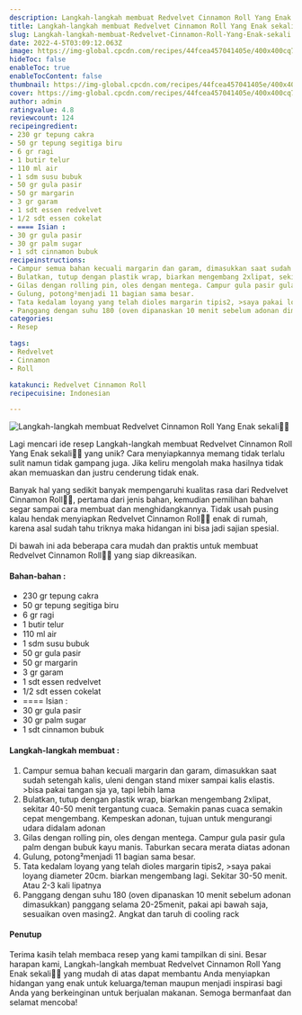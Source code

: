 ```yaml
---
description: Langkah-langkah membuat Redvelvet Cinnamon Roll Yang Enak sekali"
title: Langkah-langkah membuat Redvelvet Cinnamon Roll Yang Enak sekali
slug: Langkah-langkah-membuat-Redvelvet-Cinnamon-Roll-Yang-Enak-sekali
date: 2022-4-5T03:09:12.063Z
image: https://img-global.cpcdn.com/recipes/44fcea457041405e/400x400cq70/photo.jpg
hideToc: false
enableToc: true
enableTocContent: false
thumbnail: https://img-global.cpcdn.com/recipes/44fcea457041405e/400x400cq70/photo.jpg
cover: https://img-global.cpcdn.com/recipes/44fcea457041405e/400x400cq70/photo.jpg
author: admin
ratingvalue: 4.8
reviewcount: 124
recipeingredient:
- 230 gr tepung cakra
- 50 gr tepung segitiga biru
- 6 gr ragi
- 1 butir telur
- 110 ml air
- 1 sdm susu bubuk
- 50 gr gula pasir
- 50 gr margarin
- 3 gr garam
- 1 sdt essen redvelvet
- 1/2 sdt essen cokelat
- ==== Isian :
- 30 gr gula pasir
- 30 gr palm sugar
- 1 sdt cinnamon bubuk
recipeinstructions:
- Campur semua bahan kecuali margarin dan garam, dimasukkan saat sudah setengah kalis, uleni dengan stand mixer sampai kalis elastis. >bisa pakai tangan sja ya, tapi lebih lama
- Bulatkan, tutup dengan plastik wrap, biarkan mengembang 2xlipat, sekitar 40-50 menit tergantung cuaca. Semakin panas cuaca semakin cepat mengembang. Kempeskan adonan, tujuan untuk mengurangi udara didalam adonan
- Gilas dengan rolling pin, oles dengan mentega. Campur gula pasir gula palm dengan bubuk kayu manis. Taburkan secara merata diatas adonan
- Gulung, potong²menjadi 11 bagian sama besar.
- Tata kedalam loyang yang telah dioles margarin tipis2, >saya pakai loyang diameter 20cm. biarkan mengembang lagi. Sekitar 30-50 menit. Atau 2-3 kali lipatnya
- Panggang dengan suhu 180 (oven dipanaskan 10 menit sebelum adonan dimasukkan) panggang selama 20-25menit, pakai api bawah saja, sesuaikan oven masing2. Angkat dan taruh di cooling rack
categories:
- Resep

tags:
- Redvelvet
- Cinnamon
- Roll

katakunci: Redvelvet Cinnamon Roll
recipecuisine: Indonesian

---
```


![Langkah-langkah membuat Redvelvet Cinnamon Roll Yang Enak sekali👩‍🍳](https://img-global.cpcdn.com/recipes/44fcea457041405e/400x400cq70/photo.jpg)

Lagi mencari ide resep Langkah-langkah membuat Redvelvet Cinnamon Roll Yang Enak sekali👩‍🍳 yang unik? Cara menyiapkannya memang tidak terlalu sulit namun tidak gampang juga. Jika keliru mengolah maka hasilnya tidak akan memuaskan dan justru cenderung tidak enak.

Banyak hal yang sedikit banyak mempengaruhi kualitas rasa dari Redvelvet Cinnamon Roll👩‍🍳, pertama dari jenis bahan, kemudian pemilihan bahan segar sampai cara membuat dan menghidangkannya. Tidak usah pusing kalau hendak menyiapkan Redvelvet Cinnamon Roll👩‍🍳 enak di rumah, karena asal sudah tahu triknya maka hidangan ini bisa jadi sajian spesial.

Di bawah ini ada beberapa cara mudah dan praktis untuk membuat Redvelvet Cinnamon Roll👩‍🍳 yang siap dikreasikan.

<!--inarticleads1-->

#### Bahan-bahan :

- 230 gr tepung cakra
- 50 gr tepung segitiga biru
- 6 gr ragi
- 1 butir telur
- 110 ml air
- 1 sdm susu bubuk
- 50 gr gula pasir
- 50 gr margarin
- 3 gr garam
- 1 sdt essen redvelvet
- 1/2 sdt essen cokelat
- ==== Isian :
- 30 gr gula pasir
- 30 gr palm sugar
- 1 sdt cinnamon bubuk

<!--inarticleads2-->

#### Langkah-langkah membuat :

1. Campur semua bahan kecuali margarin dan garam, dimasukkan saat sudah setengah kalis, uleni dengan stand mixer sampai kalis elastis. >bisa pakai tangan sja ya, tapi lebih lama
1. Bulatkan, tutup dengan plastik wrap, biarkan mengembang 2xlipat, sekitar 40-50 menit tergantung cuaca. Semakin panas cuaca semakin cepat mengembang. Kempeskan adonan, tujuan untuk mengurangi udara didalam adonan
1. Gilas dengan rolling pin, oles dengan mentega. Campur gula pasir gula palm dengan bubuk kayu manis. Taburkan secara merata diatas adonan
1. Gulung, potong²menjadi 11 bagian sama besar.
1. Tata kedalam loyang yang telah dioles margarin tipis2, >saya pakai loyang diameter 20cm. biarkan mengembang lagi. Sekitar 30-50 menit. Atau 2-3 kali lipatnya
1. Panggang dengan suhu 180 (oven dipanaskan 10 menit sebelum adonan dimasukkan) panggang selama 20-25menit, pakai api bawah saja, sesuaikan oven masing2. Angkat dan taruh di cooling rack

#### Penutup

Terima kasih telah membaca resep yang kami tampilkan di sini. Besar harapan kami, Langkah-langkah membuat Redvelvet Cinnamon Roll Yang Enak sekali👩‍🍳 yang mudah di atas dapat membantu Anda menyiapkan hidangan yang enak untuk keluarga/teman maupun menjadi inspirasi bagi Anda yang berkeinginan untuk berjualan makanan. Semoga bermanfaat dan selamat mencoba!